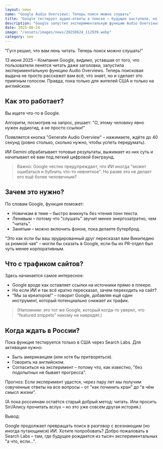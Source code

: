 ```yaml
---
layout: news
name: "Google Audio Overviews: Теперь поиск можно слушать"
title: "Google тестирует аудио-ответы в поиске — будущее наступило, но не для всех"
description: "Google запустил экспериментальную функцию Audio Overviews, которая превращает поисковую выдачу в аудиокнигу. Пока только для США, только на английском и с оговоркой — ИИ может бубнить ерунду."
date: 2025-06-24
image: "/assets/images/news/20250624_112939.webp"
category: seo
---
```


<p>"Гугл решил, что вам лень читать. Теперь поиск можно слушать!"</p>
<p>13 июня 2025 – Компания Google, видимо, уставшая от того, что пользователи ленятся читать даже заголовки, запустила экспериментальную функцию Audio Overviews. Теперь поисковая выдача не просто расскажет вам всё, что знает, но и сделает это приятным голосом. Правда, пока только для жителей США и только на английском.</p>
<h2>Как это работает?</h2>
<div class="feature-box">
<p>Вы ищете что-то в Google.</p>
<p>Алгоритм, посмотрев на запрос, решает: "О, этому человеку явно нужен аудиогид, а не просто ссылки!"</p>
<p>Появляется кнопка "Generate Audio Overview" – нажимаете, ждёте до 40 секунд (ровно столько, сколько нужно, чтобы успеть передумать).</p>
<p>ИИ Gemini обрабатывает топовые результаты, выжимает из них суть и начитывает её вам под легкий цифровой бэкграунд.</p>
</div>
<blockquote class="google-quote">Важно: Google честно предупреждает, что ИИ иногда "может ошибаться и бубнить что-то невнятное". Но разве это не делает его ещё более человечным?</blockquote>
<h2>Зачем это нужно?</h2>
<p>По словам Google, функция поможет:</p>
<ul>
	<li>Новичкам в теме – быстро вникнуть без чтения тонн текста.</li>
	<li>Ленивым – потому что "слушать" звучит менее энергозатратно, чем "читать".</li>
	<li>Занятым – можно включить фоном, пока делаете бутерброд.</li>
</ul>
<p>"Это как если бы ваш эрудированный друг пересказал вам Википедию за рюмкой чая" – могли бы сказать в Google, если бы их PR-отдел был чуть менее корпоративным.</p>
<h2>Что с трафиком сайтов?</h2>
<p>Здесь начинается самое интересное:</p>
<ul>
	<li>Google вроде как оставляет ссылки на источники прямо в плеере.</li>
	<li>Но если ИИ и так всё кратко пересказал, зачем переходить на сайт?</li>
	<li>"Мы за креаторов!" – говорит Google, добавляя ещё один инструмент, который потенциально снижает их трафик.</li>
</ul>
<blockquote class="google-quote">(Напомним: это тот же Google, который когда-то уверял, что "featured snippets" никому не навредят.)</blockquote>
<h2>Когда ждать в России?</h2>
<p>Пока функция тестируется только в США через Search Labs. Для активации нужно:</p>
<ul>
	<li>Быть американцем (или хотя бы притворяться).</li>
	<li>Говорить на английском.</li>
	<li>Согласиться на эксперимент – потому что, как известно, "без подопытных не бывает прогресса".</li>
</ul>
<p>Прогноз: Если эксперимент удастся, через пару лет мы получим озвученные ответы на все вопросы – от "как починить кран" до "в чём смысл жизни".</p>
<p>(А пока россиянам остаётся старый добрый метод: читать. Или просить Siri/Aлису прочитать вслух – но это уже совсем другая история.)</p>
<p>Вывод:</p>
<div class="feature-box"><p>Google продолжает превращать поиск в разговор с всезнающим (но иногда путающимся) ИИ. Хотите попробовать? Добро пожаловать в Search Labs – там, где будущее рождается из тысяч экспериментальных "а что, если...".</p></div>